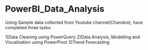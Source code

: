 # PowerBI_Data_Analysis

Using Sample data collected from Youtube channel(Chandoo), have completed three tasks:

1)Data Cleaning using PowerQuery
2)Data Analysis, Modelling and Visualisation using PowerPivot
3)Trend Forecasting
